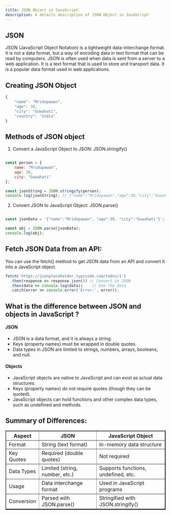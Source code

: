 ```yaml
---
title: JSON Object in JavaScript
description: A details description of JSON Object in JavaScript
---
```


## JSON 

JSON (JavaScript Object Notation) is a lightweight data-interchange format. It is not a data format, but a way of encoding data in text format that can be read by computers. JSON is often used when data is sent from a server to a web application. It is a text format that is used to store and transport data. It is a popular data format used in web applications. 

## Creating JSON Object

```javascript
{
    "name": "Mridupawan",
    "age": 30,
    "city": "Guwahati",
    "country": "India"
}
```


## Methods of JSON object

1. Convert a JavaScript Object to JSON: JSON.stringify()

```javascript

const person = {
    name: "Mridupawan",
    age: 30,
    city: "Guwahati"
};

const jsonString = JSON.stringify(person);
console.log(jsonString); // {"name":"Mridupawan","age":30,"city":"Guwahati"}
```

2. Convert JSON to JavaScript Object: JSON.parse() 

```javascript

const jsonData = '{"name":"Mridupawan", "age":30, "city":"Guwahati"}';

const obj = JSON.parse(jsonData);
console.log(obj);
```


## Fetch JSON Data from an API:

You can use the fetch() method to get JSON data from an API and convert it into a JavaScript object.

```javascript
fetch('https://jsonplaceholder.typicode.com/todos/1')
  .then(response => response.json()) // Convert to JSON
  .then(data => console.log(data))    // Use the data
  .catch(error => console.error('Error:', error));
```

## What is the difference between JSON and objects in JavaScript ?

#### JSON

- JSON is a data format, and it is always a string.
- Keys (property names) must be wrapped in double quotes.
- Data types in JSON are limited to strings, numbers, arrays, booleans, and null.


#### Objects

- JavaScript objects are native to JavaScript and can exist as actual data structures.
- Keys (property names) do not require quotes (though they can be quoted).
- JavaScript objects can hold functions and other complex data types, such as undefined and methods.



## Summary of Differences:

<table border="2" cellspacing="2" cellpadding="2">
  <thead border="2">
    <tr>
      <th>Aspect</th>
      <th>JSON</th>
      <th>JavaScript Object</th>
    </tr>
  </thead>
  <tbody border="2">
    <tr>
      <td>Format</td>
      <td>String (text format)</td>
      <td>In-memory data structure</td>
    </tr>
    <tr>
      <td>Key Quotes</td>
      <td>Required (double quotes)</td>
      <td>Not required</td>
    </tr>
    <tr>
      <td>Data Types</td>
      <td>Limited (string, number, etc.)</td>
      <td>Supports functions, undefined, etc.</td>
    </tr>
    <tr>
      <td>Usage</td>
      <td>Data interchange format</td>
      <td>Used in JavaScript programs</td>
    </tr>
    <tr>
      <td>Conversion</td>
      <td>Parsed with JSON.parse()</td>
      <td>Stringified with JSON.stringify()</td>
    </tr>
  </tbody>
</table>
